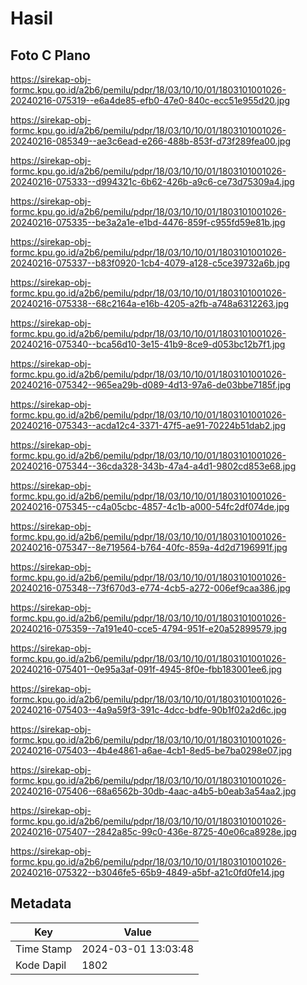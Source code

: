 # Hasil

## Foto C Plano

https://sirekap-obj-formc.kpu.go.id/a2b6/pemilu/pdpr/18/03/10/10/01/1803101001026-20240216-075319--e6a4de85-efb0-47e0-840c-ecc51e955d20.jpg

https://sirekap-obj-formc.kpu.go.id/a2b6/pemilu/pdpr/18/03/10/10/01/1803101001026-20240216-085349--ae3c6ead-e266-488b-853f-d73f289fea00.jpg

https://sirekap-obj-formc.kpu.go.id/a2b6/pemilu/pdpr/18/03/10/10/01/1803101001026-20240216-075333--d994321c-6b62-426b-a9c6-ce73d75309a4.jpg

https://sirekap-obj-formc.kpu.go.id/a2b6/pemilu/pdpr/18/03/10/10/01/1803101001026-20240216-075335--be3a2a1e-e1bd-4476-859f-c955fd59e81b.jpg

https://sirekap-obj-formc.kpu.go.id/a2b6/pemilu/pdpr/18/03/10/10/01/1803101001026-20240216-075337--b83f0920-1cb4-4079-a128-c5ce39732a6b.jpg

https://sirekap-obj-formc.kpu.go.id/a2b6/pemilu/pdpr/18/03/10/10/01/1803101001026-20240216-075338--68c2164a-e16b-4205-a2fb-a748a6312263.jpg

https://sirekap-obj-formc.kpu.go.id/a2b6/pemilu/pdpr/18/03/10/10/01/1803101001026-20240216-075340--bca56d10-3e15-41b9-8ce9-d053bc12b7f1.jpg

https://sirekap-obj-formc.kpu.go.id/a2b6/pemilu/pdpr/18/03/10/10/01/1803101001026-20240216-075342--965ea29b-d089-4d13-97a6-de03bbe7185f.jpg

https://sirekap-obj-formc.kpu.go.id/a2b6/pemilu/pdpr/18/03/10/10/01/1803101001026-20240216-075343--acda12c4-3371-47f5-ae91-70224b51dab2.jpg

https://sirekap-obj-formc.kpu.go.id/a2b6/pemilu/pdpr/18/03/10/10/01/1803101001026-20240216-075344--36cda328-343b-47a4-a4d1-9802cd853e68.jpg

https://sirekap-obj-formc.kpu.go.id/a2b6/pemilu/pdpr/18/03/10/10/01/1803101001026-20240216-075345--c4a05cbc-4857-4c1b-a000-54fc2df074de.jpg

https://sirekap-obj-formc.kpu.go.id/a2b6/pemilu/pdpr/18/03/10/10/01/1803101001026-20240216-075347--8e719564-b764-40fc-859a-4d2d7196991f.jpg

https://sirekap-obj-formc.kpu.go.id/a2b6/pemilu/pdpr/18/03/10/10/01/1803101001026-20240216-075348--73f670d3-e774-4cb5-a272-006ef9caa386.jpg

https://sirekap-obj-formc.kpu.go.id/a2b6/pemilu/pdpr/18/03/10/10/01/1803101001026-20240216-075359--7a191e40-cce5-4794-951f-e20a52899579.jpg

https://sirekap-obj-formc.kpu.go.id/a2b6/pemilu/pdpr/18/03/10/10/01/1803101001026-20240216-075401--0e95a3af-091f-4945-8f0e-fbb183001ee6.jpg

https://sirekap-obj-formc.kpu.go.id/a2b6/pemilu/pdpr/18/03/10/10/01/1803101001026-20240216-075403--4a9a59f3-391c-4dcc-bdfe-90b1f02a2d6c.jpg

https://sirekap-obj-formc.kpu.go.id/a2b6/pemilu/pdpr/18/03/10/10/01/1803101001026-20240216-075403--4b4e4861-a6ae-4cb1-8ed5-be7ba0298e07.jpg

https://sirekap-obj-formc.kpu.go.id/a2b6/pemilu/pdpr/18/03/10/10/01/1803101001026-20240216-075406--68a6562b-30db-4aac-a4b5-b0eab3a54aa2.jpg

https://sirekap-obj-formc.kpu.go.id/a2b6/pemilu/pdpr/18/03/10/10/01/1803101001026-20240216-075407--2842a85c-99c0-436e-8725-40e06ca8928e.jpg

https://sirekap-obj-formc.kpu.go.id/a2b6/pemilu/pdpr/18/03/10/10/01/1803101001026-20240216-075322--b3046fe5-65b9-4849-a5bf-a21c0fd0fe14.jpg


## Metadata

| Key        | Value               |
| ---------- | ------------------- |
| Time Stamp | 2024-03-01 13:03:48 |
| Kode Dapil | 1802                |



